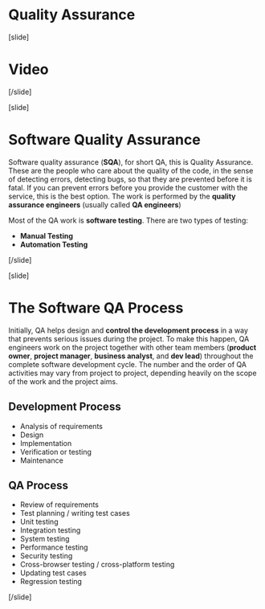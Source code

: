 # Quality Assurance

[slide]
# Video

[/slide]

[slide]
# Software Quality Assurance

Software quality assurance (**SQA**), for short QA, this is Quality Assurance. These are the people who care about the quality of the code, in the sense of detecting errors, detecting bugs, so that they are prevented before it is fatal. If you can prevent errors before you provide the customer with the service, this is the best option. The work is performed by the **quality assurance engineers** (usually called **QA engineers**)

Most of the QA work is **software testing**. There are two types of testing:

*  **Manual Testing**
* **Automation Testing**

[/slide]

[slide]
# The Software QA Process

Initially, QA helps design and **control the development process** in a way that prevents serious issues during the project. To make this happen, QA engineers work on the project together with other team members (**product owner**, **project manager**, **business analyst**, and **dev lead**) throughout the complete software development cycle. The number and the order of QA activities may vary from project to project, depending heavily on the scope of the work and the project aims.

## Development Process

* Analysis of requirements
* Design
* Implementation
* Verification or testing
* Maintenance

## QA Process

* Review of requirements
* Test planning / writing test cases
* Unit testing
* Integration testing
* System testing
* Performance testing
* Security testing
* Cross-browser testing / cross-platform testing
* Updating test cases
* Regression testing

[/slide]

